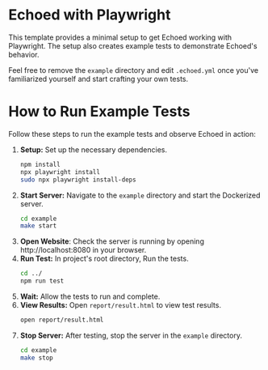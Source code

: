 # Echoed with Playwright

This template provides a minimal setup to get Echoed working with Playwright.
The setup also creates example tests to demonstrate Echoed's behavior.

Feel free to remove the `example` directory and edit `.echoed.yml` once you've familiarized yourself and start crafting your own tests.

# How to Run Example Tests
Follow these steps to run the example tests and observe Echoed in action:

1. **Setup:** Set up the necessary dependencies.
    ```sh
    npm install
    npx playwright install
    sudo npx playwright install-deps
    ```
2. **Start Server:** Navigate to the `example` directory and start the Dockerized server.
    ```sh
    cd example
    make start
    ```
3. **Open Website**: Check the server is running by opening http://localhost:8080 in your browser.
4. **Run Test:** In project's root directory, Run the tests.
    ```sh
    cd ../
    npm run test
    ```
5. **Wait:** Allow the tests to run and complete.
6. **View Results:** Open `report/result.html` to view test results.
   ```sh
   open report/result.html
   ```
7. **Stop Server:** After testing, stop the server in the `example` directory.
    ```sh
    cd example
    make stop
    ```
